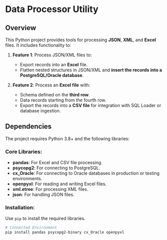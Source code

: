 # **Data Processor Utility**

## **Overview**

This Python project provides tools for processing **JSON**, **XML**, and **Excel** files. It includes functionality to:

1. **Feature 1**: Process JSON/XML files to:
   - Export records into an **Excel** file.
   - Flatten nested structures in JSON/XML and **insert the records into a PostgreSQL/Oracle database**.

2. **Feature 2**: Process an **Excel file** with:
   - Schema defined on the **third row**.
   - Data records starting from the fourth row.
   - Export the records into a **CSV file** for integration with SQL Loader or database ingestion.

## **Dependencies**

The project requires Python 3.8+ and the following libraries:

### Core Libraries:
- **pandas**: For Excel and CSV file processing.
- **psycopg2**: For connecting to PostgreSQL.
- **cx_Oracle**: For connecting to Oracle databases in production or testing environments.
- **openpyxl**: For reading and writing Excel files.
- **xml.etree**: For processing XML files.
- **json**: For handling JSON files.

### Installation:
Use `pip` to install the required libraries.

```bash
# Connected Environment
pip install pandas psycopg2-binary cx_Oracle openpyxl
```


